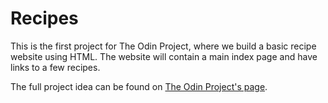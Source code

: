 # Recipes

This is the first project for The Odin Project, where we build a basic recipe website using HTML. The website will contain a main index page and have links to a few recipes.

The full project idea can be found on [The Odin Project's page](https://www.theodinproject.com/lessons/foundations-recipes).